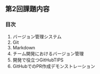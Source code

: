 ## 第2回課題内容  
### 目次  
1. バージョン管理システム  
2. Git  
3. Markdown  
4. チーム開発におけるバージョン管理  
5. 開発で役立つGitHubTIPS  
6. GitHubでのPR作成デモンストレーション  